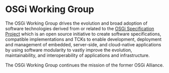 # OSGi Working Group

The OSGi Working Group drives the evolution and broad adoption of software technologies derived from or related to the [OSGi Specification Project](https://github.com/osgi/osgi) which is an open source initiative to create software specifications, compatible implementations and TCKs to enable development, deployment and management of embedded, server-side, and cloud-native applications by using software modularity to vastly improve the evolution, maintainability, and interoperability of applications and infrastructure.

The OSGi Working Group continues the mission of the former OSGi Alliance.
